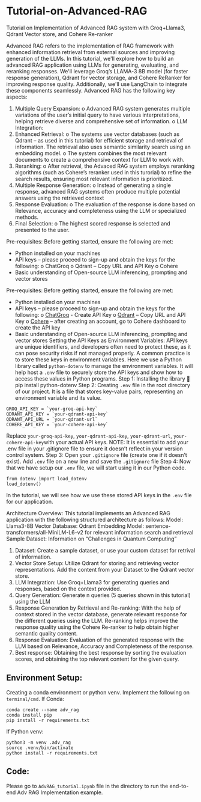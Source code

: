 # Tutorial-on-Advanced-RAG
Tutorial on Implementation of Advanced RAG system with Groq+Llama3, Qdrant Vector store, and Cohere Re-ranker


Advanced RAG refers to the implementation of RAG framework with enhanced information retrieval from external sources and improving generation of the LLMs. 
In this tutorial, we'll explore how to build an advanced RAG application using LLMs for generating, evaluating, and reranking responses. We'll leverage Groq’s LLAMA-3 8B model (for faster response generation), Qdrant for vector storage, and Cohere ReRanker for improving response quality. Additionally, we'll use LangChain to integrate these components seamlessly.
Advanced RAG has the following key aspects: 
1.	Multiple Query Expansion: 
o	Advanced RAG system generates multiple variations of the user’s initial query to have various interpretations, helping retrieve diverse and comprehensive set of information. 
o	LLM Integration: 
2.	Enhanced Retrieval: 
o	The systems use vector databases (such as Qdrant – as used in this tutorial) for efficient storage and retrieval of information. The retrieval also uses semantic similarity search using an embedding model. 
o	The system combines the most relevant documents to create a comprehensive context for LLM to work with. 
3.	Reranking: 
o	After retrieval, the Advaced RAG system employs reranking algorithms (such as Cohere’s reranker used in this turorial) to refine the search results, ensuring most relevant information is prioritized. 
4.	Multiple Response Generation: 
o	Instead of generating a single response, advanced RAG systems often produce multiple potential answers using the retrieved context
5.	Response Evaluation: 
o	The evaluation of the response is done based on Relevance, accuracy and completeness using the LLM or specialized methods. 
6.	Final Selection: 
o	The highest scored response is selected and presented to the user.    

Pre-requisites: 
Before getting started, ensure the following are met: 
-	Python installed on your machines
-	API keys – please proceed to sign-up and obtain the keys for the following:
o	ChatGroq
o	Qdrant – Copy URL and API Key
o	Cohere
-	Basic understanding of Open-source LLM inferencing, prompting and vector stores

Pre-requisites: 
Before getting started, ensure the following are met: 
-	Python installed on your machines
-	API keys – please proceed to sign-up and obtain the keys for the following:
o	[ChatGroq](https://console.groq.com/keys) - Create API Key
o	[Qdrant](https://qdrant.tech/documentation/cloud/authentication/) – Copy URL and API Key
o	[Cohere](https://dashboard.cohere.com/api-keys) – after creating an account, go to Cohere dashboard to create the API key
-	Basic understanding of Open-source LLM inferencing, prompting and vector stores
Setting the API Keys as Environment Variables: 
API keys are unique identifiers, and developers often need to protect these, as it can pose security risks if not managed properly. A common practice is to store these keys in environment variables. Here we use a Python library called `python-dotenv` to manage the environment variables. It will help host a `.env` file  to securely store the API keys and show how to access these values in Python programs. 
Step 1: Installing the library
	pip install python-dotenv
Step 2: Creating `.env` file in the root directory of our project. It is a file that stores key-value pairs, representing an environment variable and its value. 
```
GROQ_API_KEY = `your-groq-api-key`
QDRANT_API_KEY = `your-qdrant-api-key`
QDRANT_API_URL = `your-qdrant-url`
COHERE_API_KEY = `your-cohere-api-key`
```
Replace `your-groq-api-key`, `your-qdrant-api-key`, `your-qdrant-url`, `your-cohere-api-key`with your actual API keys.
NOTE: It is essential to add your .env file in your .gitignore file to ensure it doesn’t reflect in your version control system. 
Step 3: Open your `.gitignore` file (create one if it doesn’t exist). Add `.env` file on a new line and save the `.gitignore` file
Step 4: Now that we have setup our `.env` file, we will start using it in our Python code. 
```	
from dotenv import load_dotenv
load_dotenv()
```
In the tutorial, we will see how we use these stored API keys in the `.env` file for our application. 

Architecture Overview: 
This tutorial implements an Advanced RAG application with the following structured architecture as follows:
Model: Llama3-8B
Vector Database: Qdrant
Embedding Model: sentence-transformers/all-MiniLM-L6-v2 for relevant information search and retrieval 
Sample Dataset: Information on “Challenges in Quantum Computing” 
1.	Dataset: Create a sample dataset, or use your custom dataset for retrival of information. 
2.	Vector Store Setup: Utilize Qdrant for storing and retrieving vector representations. Add the content from your Dataset to the Qdrant vector store. 
3.	LLM Integration: Use Groq+Llama3 for generating queries and responses, based on the context provided. 
4.	Query Generation: Generate n queries (5 queries shown in this tutorial) using the LLM 
5.	Response Generation by Retrieval and Re-ranking: With the help of context stored in the vector database, generate relevant response for the different queries using the LLM. Re-ranking helps improve the response quality using the Cohere Re-ranker to help obtain higher semantic quality content. 
6.	Response Evaluation: Evaluation of the generated response with the LLM based on Relevance, Accuracy and Completeness of the response. 
7.	Best response: Obtaining the best response by sorting the evaluation scores, and obtaining the top relevant content for the given query. 

## Environment Setup:

Creating a conda environment or python venv. Implement the following on `terminal/cmd`.
If Conda: 
```
conda create --name adv_rag
conda install pip
pip install -r requirements.txt
```

If Python venv:
```
python3 -m venv .adv_rag
source .venv/bin/activate
python install -r requirements.txt
```

## Code: 
Please go to `AdvRAG_tutorial.ipynb` file in the directory to run the end-to-end Adv RAG Implementation example. 
